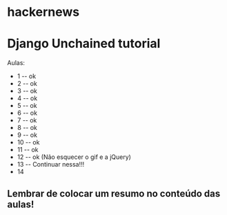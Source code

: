 hackernews
==========

# Django Unchained tutorial

Aulas:
* 1 -- ok
* 2 -- ok
* 3 -- ok
* 4 -- ok
* 5 -- ok
* 6 -- ok
* 7 -- ok
* 8 -- ok
* 9 -- ok
* 10 -- ok
* 11 -- ok
* 12 -- ok (Não esquecer o gif e a jQuery)
* 13 -- Continuar nessa!!!
* 14

## Lembrar de colocar um resumo no conteúdo das aulas!
